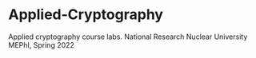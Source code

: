 # Applied-Cryptography
Applied cryptography course labs. National Research Nuclear University MEPhI, Spring 2022
